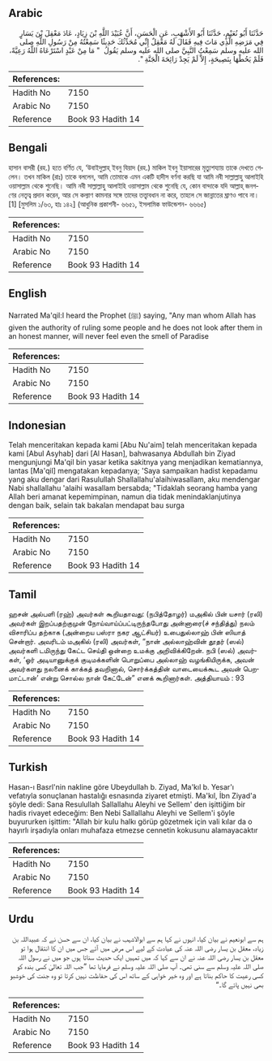 ## Arabic


<div dir="rtl" lang="ar" style={{fontSize:'larger',backgroundColor:'#f8f9fa',padding:20}}>
حَدَّثَنَا أَبُو نُعَيْمٍ، حَدَّثَنَا أَبُو الأَشْهَبِ، عَنِ الْحَسَنِ، أَنَّ عُبَيْدَ اللَّهِ بْنَ زِيَادٍ، عَادَ مَعْقِلَ بْنَ يَسَارٍ فِي مَرَضِهِ الَّذِي مَاتَ فِيهِ فَقَالَ لَهُ مَعْقِلٌ إِنِّي مُحَدِّثُكَ حَدِيثًا سَمِعْتُهُ مِنْ رَسُولِ اللَّهِ صلى الله عليه وسلم سَمِعْتُ النَّبِيَّ صلى الله عليه وسلم يَقُولُ ‏ "‏ مَا مِنْ عَبْدٍ اسْتَرْعَاهُ اللَّهُ رَعِيَّةً، فَلَمْ يَحُطْهَا بِنَصِيحَةٍ، إِلاَّ لَمْ يَجِدْ رَائِحَةَ الْجَنَّةِ ‏"‏‏.‏
</div>
<div style={{backgroundColor:'#f8f9fa',padding:20, marginBottom: 10}}><table> <thead> <tr> <th>References:</th> <th></th> </tr> </thead> <tbody><tr><td>Hadith No</td><td>7150</td></tr><tr><td>Arabic No</td><td>7150</td></tr><tr><td>Reference</td><td>Book 93 Hadith 14</td></tr></tbody></table></div>

## Bengali


<div dir="ltr" lang="bn" style={{fontSize:'larger',backgroundColor:'#f8f9fa',padding:20}}>
হাসান বাসরী (রহ.) হতে বর্ণিত যে, ‘উবাইদুল্লাহ্ ইবনু যিয়াদ (রহ.) মাকিল ইবনু ইয়াসারের মৃত্যুশয্যায় তাকে দেখতে গেলেন। তখন মাকিল (রাঃ) তাকে বললেন, আমি তোমাকে এমন একটি হাদীস বর্ণনা করছি যা আমি নবী সাল্লাল্লাহু আলাইহি ওয়াসাল্লাম থেকে শুনেছি। আমি নবী সাল্লাল্লাহু আলাইহি ওয়াসাল্লাম থেকে শুনেছি যে, কোন বান্দাকে যদি আল্লাহ্ জনগণের নেতৃত্ব প্রদান করেন, আর সে কল্যাণ কামনার সঙ্গে তাদের তত্ত্বাবধান না করে, তাহলে সে জান্নাতের ঘ্রাণও পাবে না।[1] [মুসলিম ১/৬৩, হাঃ ১৪২] (আধুনিক প্রকাশনী- ৬৬৫১, ইসলামিক ফাউন্ডেশন- ৬৬৬৫)
</div>
<div style={{backgroundColor:'#f8f9fa',padding:20, marginBottom: 10}}><table> <thead> <tr> <th>References:</th> <th></th> </tr> </thead> <tbody><tr><td>Hadith No</td><td>7150</td></tr><tr><td>Arabic No</td><td>7150</td></tr><tr><td>Reference</td><td>Book 93 Hadith 14</td></tr></tbody></table></div>

## English


<div dir="ltr" lang="en" style={{fontSize:'larger',backgroundColor:'#f8f9fa',padding:20}}>
Narrated Ma'qil:I heard the Prophet (ﷺ) saying, "Any man whom Allah has given the authority of ruling some people and he does not look after them in an honest manner, will never feel even the smell of Paradise
</div>
<div style={{backgroundColor:'#f8f9fa',padding:20, marginBottom: 10}}><table> <thead> <tr> <th>References:</th> <th></th> </tr> </thead> <tbody><tr><td>Hadith No</td><td>7150</td></tr><tr><td>Arabic No</td><td>7150</td></tr><tr><td>Reference</td><td>Book 93 Hadith 14</td></tr></tbody></table></div>

## Indonesian


<div dir="ltr" lang="id" style={{fontSize:'larger',backgroundColor:'#f8f9fa',padding:20}}>
Telah menceritakan kepada kami [Abu Nu'aim] telah menceritakan kepada kami [Abul Asyhab] dari [Al Hasan], bahwasanya Abdullah bin Ziyad mengunjungi Ma'qil bin yasar ketika sakitnya yang menjadikan kematiannya, lantas [Ma'qil] mengatakan kepadanya; 'Saya sampaikan hadist kepadamu yang aku dengar dari Rasulullah Shallallahu'alaihiwasallam, aku mendengar Nabi shallallahu 'alaihi wasallam bersabda; "Tidaklah seorang hamba yang Allah beri amanat kepemimpinan, namun dia tidak menindaklanjutinya dengan baik, selain tak bakalan mendapat bau surga
</div>
<div style={{backgroundColor:'#f8f9fa',padding:20, marginBottom: 10}}><table> <thead> <tr> <th>References:</th> <th></th> </tr> </thead> <tbody><tr><td>Hadith No</td><td>7150</td></tr><tr><td>Arabic No</td><td>7150</td></tr><tr><td>Reference</td><td>Book 93 Hadith 14</td></tr></tbody></table></div>

## Tamil


<div dir="ltr" lang="ta" style={{fontSize:'larger',backgroundColor:'#f8f9fa',padding:20}}>
ஹசன் அல்பளி (ரஹ்) அவர்கள் கூறியதாவது: (நபித்தோழர்) மஅகில் பின் யசார் (ரலி) அவர்கள் இறப்பதற்குமுன் நோய்வாய்ப்பட்டிருந்தபோது அன்னாரை(ச் சந்தித்து) நலம் விசாரிப்ப தற்காக (அன்றைய பஸ்ரா நகர ஆட்சியர்) உபைதுல்லாஹ் பின் ஸியாத் சென்றார். அவரிடம் மஅகில் (ரலி) அவர்கள், “நான் அல்லாஹ்வின் தூதர் (ஸல்) அவர்களி டமிருந்து கேட்ட செய்தி ஒன்றை உமக்கு அறிவிக்கிறேன். நபி (ஸல்) அவர்கள், ‘ஓர் அடியானுக்குக் குடிமக்களின் பொறுப்பை அல்லாஹ் வழங்கியிருக்க, அவன் அவர்களது நலனைக் காக்கத் தவறினால், சொர்க்கத்தின் வாடையைக்கூட அவன் பெறமாட்டான்’ என்று சொல்ல நான் கேட்டேன்” எனக் கூறினார்கள். அத்தியாயம் : 93
</div>
<div style={{backgroundColor:'#f8f9fa',padding:20, marginBottom: 10}}><table> <thead> <tr> <th>References:</th> <th></th> </tr> </thead> <tbody><tr><td>Hadith No</td><td>7150</td></tr><tr><td>Arabic No</td><td>7150</td></tr><tr><td>Reference</td><td>Book 93 Hadith 14</td></tr></tbody></table></div>

## Turkish


<div dir="ltr" lang="tr" style={{fontSize:'larger',backgroundColor:'#f8f9fa',padding:20}}>
Hasan-ı Basrl'nin nakline göre Ubeydullah b. Ziyad, Ma'kıl b. Yesar'ı vefatıyla sonuçlanan hastalığı esnasında ziyaret etmişti. Ma'kıl, İbn Ziyad'a şöyle dedi: Sana Resulullah Sallallahu Aleyhi ve Sellem' den işittiğim bir hadis rivayet edeceğim: Ben Nebi Sallallahu Aleyhi ve Sellem'i şöyle buyururken işittim: "Allah bir kulu halkı görüp gözetmek için vali kılar da o hayırlı irşadıyla onları muhafaza etmezse cennetin kokusunu alamayacaktır
</div>
<div style={{backgroundColor:'#f8f9fa',padding:20, marginBottom: 10}}><table> <thead> <tr> <th>References:</th> <th></th> </tr> </thead> <tbody><tr><td>Hadith No</td><td>7150</td></tr><tr><td>Arabic No</td><td>7150</td></tr><tr><td>Reference</td><td>Book 93 Hadith 14</td></tr></tbody></table></div>

## Urdu


<div dir="rtl" lang="ur" style={{fontSize:'larger',backgroundColor:'#f8f9fa',padding:20}}>
ہم سے ابونعیم نے بیان کیا، انہوں نے کہا ہم سے ابوالاشہب نے بیان کیا، ان سے حسن نے کہ عبیداللہ بن زیاد، معقل بن یسار رضی اللہ عنہ کی عیادت کے لیے اس مرض میں آئے جس میں ان کا انتقال ہوا تو معقل بن یسار رضی اللہ عنہ نے ان سے کہا کہ میں تمہیں ایک حدیث سناتا ہوں جو میں نے رسول اللہ صلی اللہ علیہ وسلم سے سنی تھی۔ آپ صلی اللہ علیہ وسلم نے فرمایا تھا ”جب اللہ تعالیٰ کسی بندہ کو کسی رعیت کا حاکم بناتا ہے اور وہ خیر خواہی کے ساتھ اس کی حفاظت نہیں کرتا تو وہ جنت کی خوشبو بھی نہیں پائے گا۔“
</div>
<div style={{backgroundColor:'#f8f9fa',padding:20, marginBottom: 10}}><table> <thead> <tr> <th>References:</th> <th></th> </tr> </thead> <tbody><tr><td>Hadith No</td><td>7150</td></tr><tr><td>Arabic No</td><td>7150</td></tr><tr><td>Reference</td><td>Book 93 Hadith 14</td></tr></tbody></table></div>